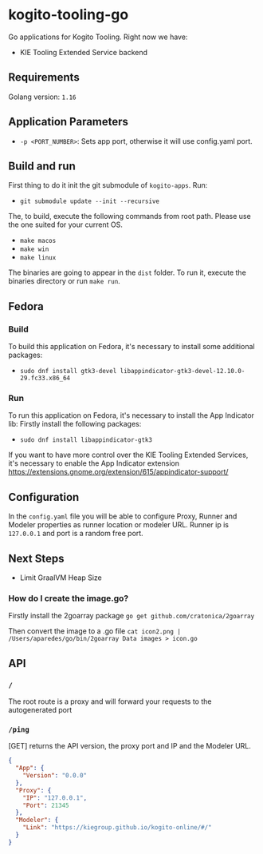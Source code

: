 # kogito-tooling-go

Go applications for Kogito Tooling. Right now we have:

- KIE Tooling Extended Service backend

## Requirements

Golang version: `1.16`

## Application Parameters

- `-p <PORT_NUMBER>`: Sets app port, otherwise it will use config.yaml port.

## Build and run

First thing to do it init the git submodule of `kogito-apps`. Run:

- `git submodule update --init --recursive`

The, to build, execute the following commands from root path. Please use the one suited for your current OS.

- `make macos`
- `make win`
- `make linux`

The binaries are going to appear in the `dist` folder. To run it, execute the binaries directory or run `make run`.

## Fedora

### Build

To build this application on Fedora, it's necessary to install some additional packages:

- `sudo dnf install gtk3-devel libappindicator-gtk3-devel-12.10.0-29.fc33.x86_64`

### Run

To run this application on Fedora, it's necessary to install the App Indicator lib:
Firstly install the following packages:

- `sudo dnf install libappindicator-gtk3`

If you want to have more control over the KIE Tooling Extended Services, it's necessary to enable the App Indicator extension
https://extensions.gnome.org/extension/615/appindicator-support/

## Configuration

In the `config.yaml` file you will be able to configure Proxy, Runner and Modeler properties as runner location or modeler URL. Runner ip is `127.0.0.1` and port is a random free port.

## Next Steps

- Limit GraalVM Heap Size

### How do I create the image.go?

Firstly install the 2goarray package
`go get github.com/cratonica/2goarray`

Then convert the image to a .go file
`cat icon2.png | /Users/aparedes/go/bin/2goarray Data images > icon.go`

## API

### `/`

The root route is a proxy and will forward your requests to the autogenerated port

### `/ping`

[GET] returns the API version, the proxy port and IP and the Modeler URL.

```json
{
  "App": {
    "Version": "0.0.0"
  },
  "Proxy": {
    "IP": "127.0.0.1",
    "Port": 21345
  },
  "Modeler": {
    "Link": "https://kiegroup.github.io/kogito-online/#/"
  }
}
```
